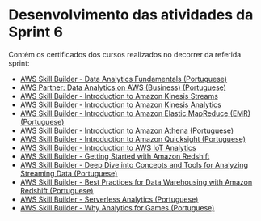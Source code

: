 # Desenvolvimento das atividades da Sprint 6

Contém os certificados dos cursos realizados no decorrer da referida sprint:

- [AWS Skill Builder - Data Analytics Fundamentals (Portuguese)](https://github.com/telmacarvalho/programa_de_bolsas_compass/blob/main/Sprint%206/Certificados/Certificado%20Data%20Analytics%20Fundamentals.pdf)
- [AWS Partner: Data Analytics on AWS (Business) (Portuguese)](https://github.com/telmacarvalho/programa_de_bolsas_compass/blob/main/Sprint%206/Certificados/Certificado%20Data%20Analytics%20on%20AWS%20(Business).pdf)
- [AWS Skill Builder - Introduction to Amazon Kinesis Streams](https://github.com/telmacarvalho/programa_de_bolsas_compass/blob/main/Sprint%206/Certificados/Certificado%20Introduction%20to%20Amazon%20Kinesis%20Streams.pdf)
- [AWS Skill Builder - Introduction to Amazon Kinesis Analytics](https://github.com/telmacarvalho/programa_de_bolsas_compass/blob/main/Sprint%206/Certificados/Certificado%20Introduction%20to%20Amazon%20Kinesis%20Analytics.pdf)
- [AWS Skill Builder - Introduction to Amazon Elastic MapReduce (EMR) (Portuguese)](https://github.com/telmacarvalho/programa_de_bolsas_compass/blob/main/Sprint%206/Certificados/Certificado%20Introduction%20to%20Amazon%20Elastic%20MapReduce.pdf)
- [AWS Skill Builder - Introduction to Amazon Athena (Portuguese)](https://github.com/telmacarvalho/programa_de_bolsas_compass/blob/main/Sprint%206/Certificados/Certificado%20Introduction%20to%20Amazon%20Quicksight.pdf)
- [AWS Skill Builder - Introduction to Amazon Quicksight (Portuguese)](https://github.com/telmacarvalho/programa_de_bolsas_compass/blob/main/Sprint%206/Certificados/Certificado%20Introduction%20to%20Amazon%20Quicksight.pdf)
- [AWS Skill Builder - Introduction to AWS IoT Analytics](https://github.com/telmacarvalho/programa_de_bolsas_compass/blob/main/Sprint%206/Certificados/Certificado%20Introduction%20to%20AWS%20IoT%20Analytics.pdf)
- [AWS Skill Builder - Getting Started with Amazon Redshift](https://github.com/telmacarvalho/programa_de_bolsas_compass/blob/main/Sprint%206/Certificados/Certificado%20Getting%20Started%20with%20Amazon%20Redshift.pdf)
- [AWS Skill Builder - Deep Dive into Concepts and Tools for Analyzing Streaming Data (Portuguese)](https://github.com/telmacarvalho/programa_de_bolsas_compass/blob/main/Sprint%206/Certificados/Certificado%20Deep%20Dive%20into%20Concepts%20and%20Tools%20for%20Analyzing%20Streaming%20Data.pdf)
- [AWS Skill Builder - Best Practices for Data Warehousing with Amazon Redshift (Portuguese)](https://github.com/telmacarvalho/programa_de_bolsas_compass/blob/main/Sprint%206/Certificados/Certificado%20Best%20Practices%20for%20Data%20Warehousing%20with%20Amazon%20Redshift.pdf)
- [AWS Skill Builder - Serverless Analytics (Portuguese)](https://github.com/telmacarvalho/programa_de_bolsas_compass/blob/main/Sprint%206/Certificados/Certificado%20Serverless%20Analytics.pdf)
- [AWS Skill Builder - Why Analytics for Games (Portuguese)](https://github.com/telmacarvalho/programa_de_bolsas_compass/blob/main/Sprint%206/Certificados/Certificado%20Why%20Analytics%20for%20Games.pdf)
